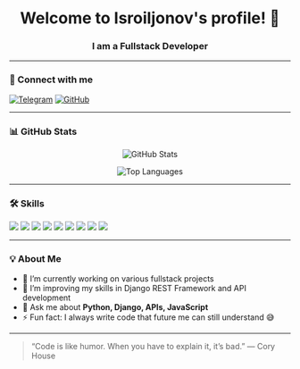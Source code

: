 <h1 align="center">Welcome to Isroiljonov's profile! 👋</h1>
<h3 align="center">I am a Fullstack Developer</h3>

---

### 📱 Connect with me

[![Telegram](https://img.shields.io/badge/Telegram-2CA5E0?style=for-the-badge&logo=telegram&logoColor=white)](https://t.me/Isroiljonov_05)
[![GitHub](https://img.shields.io/badge/GitHub-100000?style=for-the-badge&logo=github&logoColor=white)](https://github.com/Isroiljonov5)

---

### 📊 GitHub Stats

<p align="center">
  <img src="https://github-readme-stats.vercel.app/api?username=Isroiljonov5&show_icons=true&theme=tokyonight" alt="GitHub Stats" />
</p>

<p align="center">
  <img src="https://github-readme-stats.vercel.app/api/top-langs/?username=Isroiljonov5&layout=compact&theme=tokyonight" alt="Top Languages" />
</p>

---

### 🛠 Skills

<p>
  <img src="https://img.shields.io/badge/HTML-E34F26?style=for-the-badge&logo=html5&logoColor=white"/>
  <img src="https://img.shields.io/badge/CSS-1572B6?style=for-the-badge&logo=css3&logoColor=white"/>
  <img src="https://img.shields.io/badge/JavaScript-F7DF1E?style=for-the-badge&logo=javascript&logoColor=black"/>
  <img src="https://img.shields.io/badge/Python-3776AB?style=for-the-badge&logo=python&logoColor=white"/>
  <img src="https://img.shields.io/badge/Django-092E20?style=for-the-badge&logo=django&logoColor=white"/>
  <img src="https://img.shields.io/badge/REST%20API-005571?style=for-the-badge"/>
  <img src="https://img.shields.io/badge/PostgreSQL-316192?style=for-the-badge&logo=postgresql&logoColor=white"/>
  <img src="https://img.shields.io/badge/SQLite-003B57?style=for-the-badge&logo=sqlite&logoColor=white"/>
  <img src="https://img.shields.io/badge/Git-F05032?style=for-the-badge&logo=git&logoColor=white"/>
</p>

---

### 💡 About Me

- 🔭 I’m currently working on various fullstack projects  
- 🌱 I’m improving my skills in Django REST Framework and API development  
- 💬 Ask me about **Python, Django, APIs, JavaScript**  
- ⚡ Fun fact: I always write code that future me can still understand 😅

---

> “Code is like humor. When you have to explain it, it’s bad.” — Cory House
